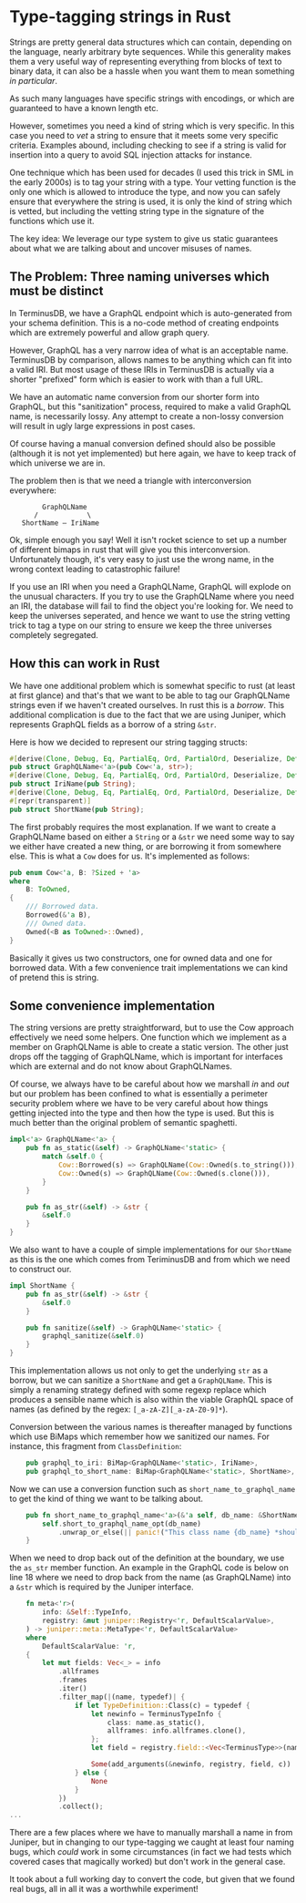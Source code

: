 # Type-tagging strings in Rust

Strings are pretty general data structures which can contain,
depending on the language, nearly arbitrary byte sequences. While this
generality makes them a very useful way of representing everything
from blocks of text to binary data, it can also be a hassle when you
want them to mean something *in particular*.

As such many languages have specific strings with encodings, or which
are guaranteed to have a known length etc.

However, sometimes you need a kind of string which is very
specific. In this case you need to *vet* a string to ensure that it
meets some very specific criteria. Examples abound, including checking
to see if a string is valid for insertion into a query to avoid SQL
injection attacks for instance.

One technique which has been used for decades (I used this trick in
SML in the early 2000s) is to tag your string with a type. Your
vetting function is the only one which is allowed to introduce the
type, and now you can safely ensure that everywhere the string is
used, it is only the kind of string which is vetted, but including the
vetting string type in the signature of the functions which use it.

The key idea: We leverage our type system to give us static guarantees
about what we are talking about and uncover misuses of names.

## The Problem: Three naming universes which must be distinct

In TerminusDB, we have a GraphQL endpoint which is auto-generated from
your schema definition. This is a no-code method of creating endpoints
which are extremely powerful and allow graph query.

However, GraphQL has a very narrow idea of what is an acceptable
name. TerminusDB by comparison, allows names to be anything which can
fit into a valid IRI. But most usage of these IRIs in TerminusDB is
actually via a shorter "prefixed" form which is easier to work with
than a full URL.

We have an automatic name conversion from our shorter form into
GraphQL, but this "sanitization" process, required to make a valid
GraphQL name, is necessarily lossy. Any attempt to create a non-lossy
conversion will result in ugly large expressions in post cases.

Of course having a manual conversion defined should also be possible
(although it is not yet implemented) but here again, we have to keep
track of which universe we are in.

The problem then is that we need a triangle with interconversion
everywhere:

```
        GraphQLName
      /            \
   ShortName — IriName
```

Ok, simple enough you say! Well it isn't rocket science to set up a
number of different bimaps in rust that will give you this
interconversion. Unfortunately though, it's very easy to just use the
wrong name, in the wrong context leading to catastrophic failure!

If you use an IRI when you need a GraphQLName, GraphQL will explode on
the unusual characters. If you try to use the GraphQLName where you
need an IRI, the database will fail to find the object you're looking
for.  We need to keep the universes seperated, and hence we want to
use the string vetting trick to tag a type on our string to ensure we
keep the three universes completely segregated.

## How this can work in Rust

We have one additional problem which is somewhat specific to rust (at
least at first glance) and that's that we want to be able to tag our
GraphQLName strings even if we haven't created ourselves. In rust this
is a *borrow*. This additional complication is due to the fact that we
are using Juniper, which represents GraphQL fields as a borrow of a
string `&str`.

Here is how we decided to represent our string tagging structs:

```rust
#[derive(Clone, Debug, Eq, PartialEq, Ord, PartialOrd, Deserialize, Default, Hash)]
pub struct GraphQLName<'a>(pub Cow<'a, str>);
#[derive(Clone, Debug, Eq, PartialEq, Ord, PartialOrd, Deserialize, Default, Hash)]
pub struct IriName(pub String);
#[derive(Clone, Debug, Eq, PartialEq, Ord, PartialOrd, Deserialize, Default, Hash)]
#[repr(transparent)]
pub struct ShortName(pub String);
```

The first probably requires the most explanation. If we want to create
a GraphQLName based on either a `String` or a `&str` we need some way
to say we either have created a new thing, or are borrowing it from
somewhere else. This is what a `Cow` does for us. It's implemented as
follows:

```rust
pub enum Cow<'a, B: ?Sized + 'a>
where
    B: ToOwned,
{
    /// Borrowed data.
    Borrowed(&'a B),
    /// Owned data.
    Owned(<B as ToOwned>::Owned),
}
```

Basically it gives us two constructors, one for owned data and one for
borrowed data. With a few convenience trait implementations we can
kind of pretend this is string.

## Some convenience implementation

The string versions are pretty straightforward, but to use the Cow
approach effectively we need some helpers. One function which we
implement as a member on GraphQLName is able to create a static
version. The other just drops off the tagging of GraphQLName, which is
important for interfaces which are external and do not know about
GraphQLNames.

Of course, we always have to be careful about how we marshall *in* and
*out* but our problem has been confined to what is essentially a
perimeter security problem where we have to be very careful about how
things getting injected into the type and then how the type is
used. But this is much better than the original problem of semantic
spaghetti.

```rust
impl<'a> GraphQLName<'a> {
    pub fn as_static(&self) -> GraphQLName<'static> {
        match &self.0 {
            Cow::Borrowed(s) => GraphQLName(Cow::Owned(s.to_string())),
            Cow::Owned(s) => GraphQLName(Cow::Owned(s.clone())),
        }
    }

    pub fn as_str(&self) -> &str {
        &self.0
    }
}
```

We also want to have a couple of simple implementations for our
`ShortName` as this is the one which comes from TeriminusDB and from
which we need to construct our.

```rust
impl ShortName {
    pub fn as_str(&self) -> &str {
        &self.0
    }

    pub fn sanitize(&self) -> GraphQLName<'static> {
        graphql_sanitize(&self.0)
    }
}
```

This implementation allows us not only to get the underlying `str` as
a borrow, but we can sanitize a `ShortName` and get a
`GraphQLName`. This is simply a renaming strategy defined with some
regexp replace which produces a sensible name which is also within the
viable GraphQL space of names (as defined by the regex: `[_a-zA-Z][_a-zA-Z0-9]*`).

Conversion between the various names is thereafter managed by
functions which use BiMaps which remember how we sanitized our
names. For instance, this fragment from `ClassDefinition`:

```rust
    pub graphql_to_iri: BiMap<GraphQLName<'static>, IriName>,
    pub graphql_to_short_name: BiMap<GraphQLName<'static>, ShortName>,
```

Now we can use a conversion function such as
`short_name_to_graphql_name` to get the kind of thing we want to be
talking about.

```rust
    pub fn short_name_to_graphql_name<'a>(&'a self, db_name: &ShortName) -> GraphQLName<'a> {
        self.short_to_graphql_name_opt(db_name)
            .unwrap_or_else(|| panic!("This class name {db_name} *should* exist"))
    }
```

When we need to drop back out of the definition at the boundary, we
use the `as_str` member function.  An example in the GraphQL code is
below on line 18 where we need to drop back from the name (as
GraphQLName) into a `&str` which is required by the Juniper interface.

```rust
    fn meta<'r>(
        info: &Self::TypeInfo,
        registry: &mut juniper::Registry<'r, DefaultScalarValue>,
    ) -> juniper::meta::MetaType<'r, DefaultScalarValue>
    where
        DefaultScalarValue: 'r,
    {
        let mut fields: Vec<_> = info
            .allframes
            .frames
            .iter()
            .filter_map(|(name, typedef)| {
                if let TypeDefinition::Class(c) = typedef {
                    let newinfo = TerminusTypeInfo {
                        class: name.as_static(),
                        allframes: info.allframes.clone(),
                    };
                    let field = registry.field::<Vec<TerminusType>>(name.as_str(), &newinfo);

                    Some(add_arguments(&newinfo, registry, field, c))
                } else {
                    None
                }
            })
            .collect();
...
```

There are a few places where we have to manually marshall a name in
from Juniper, but in changing to our type-tagging we caught at least
four naming bugs, which *could* work in some circumstances (in fact we
had tests which covered cases that magically worked) but don't work in
the general case.

It took about a full working day to convert the code, but given that
we found real bugs, all in all it was a worthwhile experiment!
